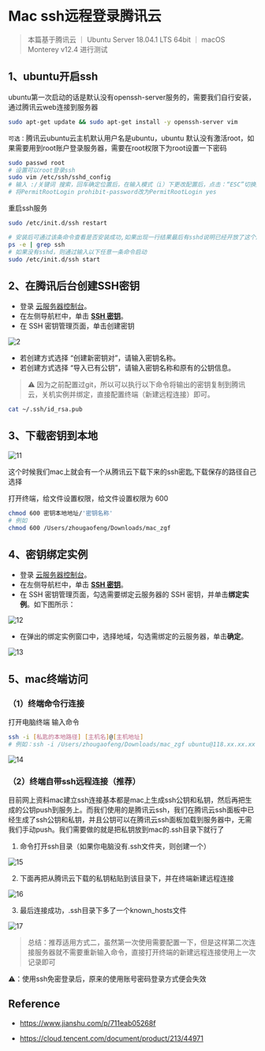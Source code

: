 # Mac ssh远程登录腾讯云

> 本篇基于腾讯云 ｜ Ubuntu Server 18.04.1 LTS 64bit ｜ macOS Monterey v12.4 进行测试

## 1、ubuntu开启ssh

ubuntu第一次启动的话是默认没有openssh-server服务的，需要我们自行安装，通过腾讯云web连接到服务器

```bash
sudo apt-get update && sudo apt-get install -y openssh-server vim
```
`可选：`腾讯云ubuntu云主机默认用户名是ubuntu，ubuntu 默认没有激活root，如果需要用到root账户登录服务器，需要在root权限下为root设置一下密码

```bash
sudo passwd root
# 设置可以root登录ssh
sudo vim /etc/ssh/sshd_config
# 输入 :/关键词 搜索，回车确定位置后，在输入模式（i）下更改配置后，点击：“ESC”切换到命令行模式，输入“:wq”保存离开，注意去掉注释。
# 将PermitRootLogin prohibit-password改为PermitRootLogin yes 
```

重启ssh服务

```bash
sudo /etc/init.d/ssh restart
```

```bash
# 安装后可通过该条命令查看是否安装成功,如果出现一行结果最后有sshd说明已经开放了这个服务。
ps -e | grep ssh 
# 如果没有sshd，则通过输入以下任意一条命令启动
sudo /etc/init.d/ssh start  
```

## 2、在腾讯后台创建SSH密钥

- 登录 [云服务器控制台](https://console.cloud.tencent.com/cvm/)。
- 在左侧导航栏中，单击 **[SSH 密钥](https://console.cloud.tencent.com/cvm/sshkey)**。
- 在 SSH 密钥管理页面，单击创建密钥

![2](../../../img/10.jpg)

- 若创建方式选择 “创建新密钥对”，请输入密钥名称。
- 若创建方式选择 “导入已有公钥”，请输入密钥名称和原有的公钥信息。

> ⚠️ 因为之前配置过git，所以可以执行以下命令将输出的密钥复制到腾讯云，关机实例并绑定，直接配置终端（新建远程连接）即可。

```bash
cat ~/.ssh/id_rsa.pub
```

## 3、下载密钥到本地

![11](../../../img/11.jpg)

这个时候我们mac上就会有一个从腾讯云下载下来的ssh密匙,下载保存的路径自己选择

打开终端，给文件设置权限，给文件设置权限为 600

```bash
chmod 600 密钥本地地址/'密钥名称'
# 例如
chmod 600 /Users/zhougaofeng/Downloads/mac_zgf
```

## 4、密钥绑定实例

- 登录 [云服务器控制台](https://console.cloud.tencent.com/cvm/)。
- 在左侧导航栏中，单击 **[SSH 密钥](https://console.cloud.tencent.com/cvm/sshkey)**。
- 在 SSH 密钥管理页面，勾选需要绑定云服务器的 SSH 密钥，并单击**绑定实例**。如下图所示：

![12](../../../img/12.jpg)

- 在弹出的绑定实例窗口中，选择地域，勾选需绑定的云服务器，单击**确定**。

![13](../../../img/13.jpg)

## 5、mac终端访问

### （1）终端命令行连接

打开电脑终端 输入命令

```bash
ssh -i [私匙的本地路径] [主机名]@[主机地址]
# 例如：ssh -i /Users/zhougaofeng/Downloads/mac_zgf ubuntu@118.xx.xx.xx 
```

![14](../../../img/14.jpg)

### （2）终端自带ssh远程连接（推荐）

目前网上资料mac建立ssh连接基本都是mac上生成ssh公钥和私钥，然后再把生成的公钥push到服务上。而我们使用的是腾讯云ssh，我们在腾讯云ssh面板中已经生成了ssh公钥和私钥，并且公钥可以在腾讯云ssh面板加载到服务器中，无需我们手动push。我们需要做的就是把私钥放到mac的.ssh目录下就行了

1. 命令打开ssh目录（如果你电脑没有.ssh文件夹，则创建一个）

![15](../../../img/15.jpg)

2. 下面再把从腾讯云下载的私钥粘贴到该目录下，并在终端新建远程连接

![16](../../../img/16.jpg)

3. 最后连接成功，.ssh目录下多了一个known_hosts文件

![17](../../../img/17.jpg)

> 总结：推荐适用方式二，虽然第一次使用需要配置一下，但是这样第二次连接服务器就不需要重新输入命令，直接打开终端的新建远程连接使用上一次记录即可

⚠️：使用ssh免密登录后，原来的使用账号密码登录方式便会失效



## Reference

- https://www.jianshu.com/p/711eab05268f

- https://cloud.tencent.com/document/product/213/44971

  